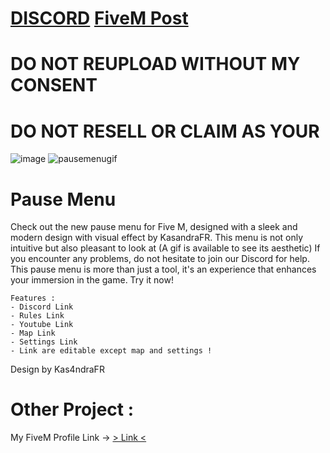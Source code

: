 # [DISCORD](https://discord.gg/RFtjqXQz8W) [FiveM Post](https://forum.cfx.re/t/free-summer-bag-2k23-add-ons/5185806)
# DO NOT REUPLOAD WITHOUT MY CONSENT
# DO NOT RESELL OR CLAIM AS YOUR

![image](https://github.com/Bast1enFR/PauseMenu/assets/143691938/fe791124-2470-4441-9652-a4bd7e1e75f5)
![pausemenugif](https://github.com/Bast1enFR/PauseMenu/assets/143691938/495a2040-71dd-476c-b1c1-dc1adf0dbcb4)

# Pause Menu
Check out the new pause menu for Five M, designed with a sleek and modern design with visual effect by KasandraFR. 
This menu is not only intuitive but also pleasant to look at (A gif is available to see its aesthetic) 
If you encounter any problems, do not hesitate to join our Discord for help. 
This pause menu is more than just a tool, it's an experience that enhances your immersion in the game. 
Try it now!

```
Features :
- Discord Link
- Rules Link
- Youtube Link
- Map Link
- Settings Link
- Link are editable except map and settings !
```

Design by Kas4ndraFR

# Other Project :
My FiveM Profile Link -> [> Link <](https://forum.cfx.re/u/bast1enfr/activity/topics)


